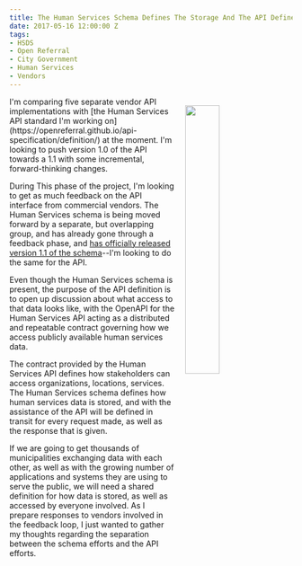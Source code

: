 ```yaml
---
title: The Human Services Schema Defines The Storage And The API Defines Access
date: 2017-05-16 12:00:00 Z
tags:
- HSDS
- Open Referral
- City Government
- Human Services
- Vendors
---
```


<p><img style="padding: 15px;" src="https://s3.amazonaws.com/kinlane-productions2/open-referral/hsda-documentation-v11.png" align="right" width="35%" /></p>
I'm comparing five separate vendor API implementations with [the Human Services API standard I'm working on](https://openreferral.github.io/api-specification/definition/) at the moment. I'm looking to push version 1.0 of the API towards a 1.1 with some incremental, forward-thinking changes.

During This phase of the project, I'm looking to get as much feedback on the API interface from commercial vendors. The Human Services schema is being moved forward by a separate, but overlapping group, and has already gone through a feedback phase, and [has officially released version 1.1 of the schema](https://openreferral.org/upgrade-the-human-services-data-specification-version-1-1/)--I'm looking to do the same for the API.

Even though the Human Services schema is present, the purpose of the API definition is to open up discussion about what access to that data looks like, with the OpenAPI for the Human Services API acting as a distributed and repeatable contract governing how we access publicly available human services data.

The contract provided by the Human Services API defines how stakeholders can access organizations, locations, services. The Human Services schema defines how human services data is stored, and with the assistance of the API will be defined in transit for every request made, as well as the response that is given. 

If we are going to get thousands of municipalities exchanging data with each other, as well as with the growing number of applications and systems they are using to serve the public, we will need a shared definition for how data is stored, as well as accessed by everyone involved. As I prepare responses to vendors involved in the feedback loop, I just wanted to gather my thoughts regarding the separation between the schema efforts and the API efforts.